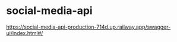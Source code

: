 # social-media-api

https://social-media-api-production-714d.up.railway.app/swagger-ui/index.html#/
